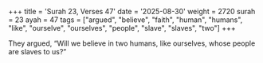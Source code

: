 +++
title = 'Surah 23, Verses 47'
date = '2025-08-30'
weight = 2720
surah = 23
ayah = 47
tags = ["argued", "believe", "faith", "human", "humans", "like", "ourselve", "ourselves", "people", "slave", "slaves", "two"]
+++

They argued, “Will we believe in two humans, like ourselves, whose people are slaves to us?”